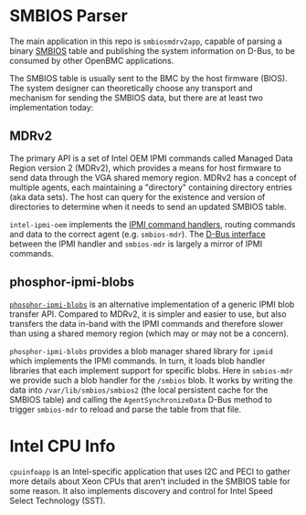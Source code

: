 # SMBIOS Parser

The main application in this repo is `smbiosmdrv2app`, capable of parsing a
binary [SMBIOS][1] table and publishing the system information on D-Bus, to be
consumed by other OpenBMC applications.

The SMBIOS table is usually sent to the BMC by the host firmware (BIOS). The
system designer can theoretically choose any transport and mechanism for sending
the SMBIOS data, but there are at least two implementation today:

## MDRv2

The primary API is a set of Intel OEM IPMI commands called Managed Data Region
version 2 (MDRv2), which provides a means for host firmware to send data through
the VGA shared memory region. MDRv2 has a concept of multiple agents, each
maintaining a "directory" containing directory entries (aka data sets). The host
can query for the existence and version of directories to determine when it
needs to send an updated SMBIOS table.

`intel-ipmi-oem` implements the [IPMI command handlers][2], routing commands and
data to the correct agent (e.g. `smbios-mdr`). The [D-Bus interface][3] between
the IPMI handler and `smbios-mdr` is largely a mirror of IPMI commands.

## phosphor-ipmi-blobs

[`phosphor-ipmi-blobs`][4] is an alternative implementation of a generic IPMI
blob transfer API. Compared to MDRv2, it is simpler and easier to use, but also
transfers the data in-band with the IPMI commands and therefore slower than
using a shared memory region (which may or may not be a concern).

`phosphor-ipmi-blobs` provides a blob manager shared library for `ipmid` which
implements the IPMI commands. In turn, it loads blob handler libraries that each
implement support for specific blobs. Here in `smbios-mdr` we provide such a
blob handler for the `/smbios` blob. It works by writing the data into
`/var/lib/smbios/smbios2` (the local persistent cache for the SMBIOS table) and
calling the `AgentSynchronizeData` D-Bus method to trigger `smbios-mdr` to reload
and parse the table from that file.

# Intel CPU Info

`cpuinfoapp` is an Intel-specific application that uses I2C and PECI to gather
more details about Xeon CPUs that aren't included in the SMBIOS table for some
reason. It also implements discovery and control for Intel Speed Select
Technology (SST).

[1]: https://www.dmtf.org/standards/smbios
[2]: https://github.com/openbmc/intel-ipmi-oem/blob/84c203d2b74680e9dd60d1c48a2f6ca8f58462bf/src/smbiosmdrv2handler.cpp#L1272
[3]: https://github.com/openbmc/phosphor-dbus-interfaces/blob/d1484a1499bc241316853934e6e8b735166deee2/yaml/xyz/openbmc_project/Smbios/MDR_V2.interface.yaml
[4]: https://github.com/openbmc/phosphor-ipmi-blobs
